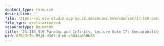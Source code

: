 ```yaml
---
content_type: resource
description: ''
file: https://ol-ocw-studio-app-qa.s3.amazonaws.com/courses/24-118-paradox-and-infinity-spring-2019/86929f7b9534d367d1e6c3048a960b86_MIT24_118S19_LecNote17.pdf
file_type: application/pdf
resourcetype: Document
title: '24.118_S19 Paradox and Infinity, Lecture Note 17: Computability: Turing Machines'
uid: 86929f7b-9534-d367-d1e6-c3048a960b86
---
```

